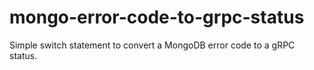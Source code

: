 # mongo-error-code-to-grpc-status

Simple switch statement to convert a MongoDB error code to a gRPC status.